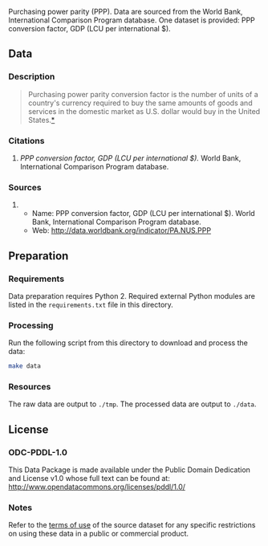 Purchasing power parity (PPP). Data are sourced from the World Bank, International Comparison Program database. One dataset is provided: PPP conversion factor, GDP (LCU per international $).

## Data

### Description

> Purchasing power parity conversion factor is the number of units of a country's currency required to buy the same amounts of goods and services in the domestic market as U.S. dollar would buy in the United States.[*][pa-nus-ppp]

### Citations

1. *PPP conversion factor, GDP (LCU per international $).* World Bank, International Comparison Program database.

### Sources

1. 
    * Name: PPP conversion factor, GDP (LCU per international $). World Bank, International Comparison Program database.
    * Web: http://data.worldbank.org/indicator/PA.NUS.PPP

## Preparation

### Requirements

Data preparation requires Python 2. Required external Python modules are listed in the `requirements.txt` file in this directory.

### Processing

Run the following script from this directory to download and process the data:

```bash
make data
```

### Resources

The raw data are output to `./tmp`. The processed data are output to `./data`.

## License

### ODC-PDDL-1.0

This Data Package is made available under the Public Domain Dedication and License v1.0 whose full text can be found at: http://www.opendatacommons.org/licenses/pddl/1.0/

### Notes

Refer to the [terms of use][worldbank] of the source dataset for any specific restrictions on using these data in a public or commercial product.

[pa-nus-ppp]: http://data.worldbank.org/indicator/PA.NUS.PPP 
[worldbank]: http://web.worldbank.org/WBSITE/EXTERNAL/0,,contentMDK:22547097~pagePK:50016803~piPK:50016805~theSitePK:13,00.html
